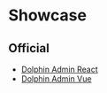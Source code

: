 # Showcase

## Official

- [Dolphin Admin React](https://dolphin-admin-react.bit-ocean.studio)
- [Dolphin Admin Vue](https://dolphin-admin-vue.bit-ocean.studio)
